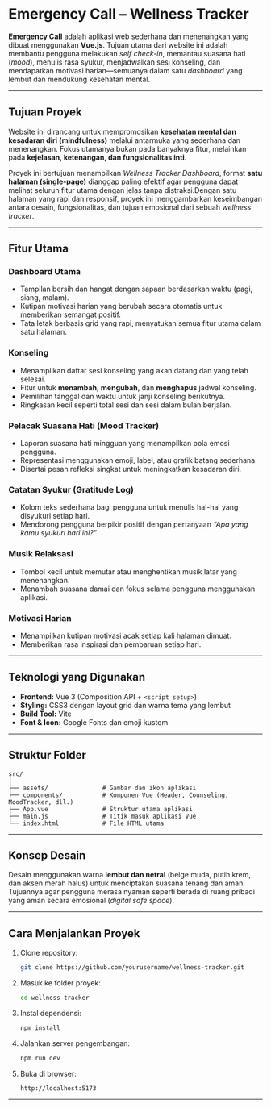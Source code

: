 # Emergency Call – Wellness Tracker

**Emergency Call** adalah aplikasi web sederhana dan menenangkan yang dibuat menggunakan **Vue.js**. Tujuan utama dari website ini adalah membantu pengguna melakukan *self check-in*, memantau suasana hati (*mood*), menulis rasa syukur, menjadwalkan sesi konseling, dan mendapatkan motivasi harian—semuanya dalam satu *dashboard* yang lembut dan mendukung kesehatan mental.

---

## Tujuan Proyek

Website ini dirancang untuk mempromosikan **kesehatan mental dan kesadaran diri (mindfulness)** melalui antarmuka yang sederhana dan menenangkan. Fokus utamanya bukan pada banyaknya fitur, melainkan pada **kejelasan, ketenangan, dan fungsionalitas inti**. 

Proyek ini bertujuan menampilkan *Wellness Tracker Dashboard*, format **satu halaman (single-page)** dianggap paling efektif agar pengguna dapat melihat seluruh fitur utama dengan jelas tanpa distraksi.Dengan satu halaman yang rapi dan responsif, proyek ini menggambarkan keseimbangan antara desain, fungsionalitas, dan tujuan emosional dari sebuah *wellness tracker*.

---

## Fitur Utama

### **Dashboard Utama**

* Tampilan bersih dan hangat dengan sapaan berdasarkan waktu (pagi, siang, malam).
* Kutipan motivasi harian yang berubah secara otomatis untuk memberikan semangat positif.
* Tata letak berbasis grid yang rapi, menyatukan semua fitur utama dalam satu halaman.

### **Konseling**

* Menampilkan daftar sesi konseling yang akan datang dan yang telah selesai.
* Fitur untuk **menambah**, **mengubah**, dan **menghapus** jadwal konseling.
* Pemilihan tanggal dan waktu untuk janji konseling berikutnya.
* Ringkasan kecil seperti total sesi dan sesi dalam bulan berjalan.

### **Pelacak Suasana Hati (Mood Tracker)**

* Laporan suasana hati mingguan yang menampilkan pola emosi pengguna.
* Representasi menggunakan emoji, label, atau grafik batang sederhana.
* Disertai pesan refleksi singkat untuk meningkatkan kesadaran diri.

### **Catatan Syukur (Gratitude Log)**

* Kolom teks sederhana bagi pengguna untuk menulis hal-hal yang disyukuri setiap hari.
* Mendorong pengguna berpikir positif dengan pertanyaan *“Apa yang kamu syukuri hari ini?”*

### **Musik Relaksasi**

* Tombol kecil untuk memutar atau menghentikan musik latar yang menenangkan.
* Menambah suasana damai dan fokus selama pengguna menggunakan aplikasi.

### **Motivasi Harian**

* Menampilkan kutipan motivasi acak setiap kali halaman dimuat.
* Memberikan rasa inspirasi dan pembaruan setiap hari.

---

## **Teknologi yang Digunakan**

* **Frontend:** Vue 3 (Composition API + `<script setup>`)
* **Styling:** CSS3 dengan layout grid dan warna tema yang lembut
* **Build Tool:** Vite
* **Font & Icon:** Google Fonts dan emoji kustom

---

## **Struktur Folder**

```
src/
│
├── assets/               # Gambar dan ikon aplikasi
├── components/           # Komponen Vue (Header, Counseling, MoodTracker, dll.)
├── App.vue               # Struktur utama aplikasi
├── main.js               # Titik masuk aplikasi Vue
└── index.html            # File HTML utama
```

---

## **Konsep Desain**

Desain menggunakan warna **lembut dan netral** (beige muda, putih krem, dan aksen merah halus) untuk menciptakan suasana tenang dan aman. Tujuannya agar pengguna merasa nyaman seperti berada di ruang pribadi yang aman secara emosional (*digital safe space*).

---

## **Cara Menjalankan Proyek**

1. Clone repository:

   ```bash
   git clone https://github.com/yourusername/wellness-tracker.git
   ```
2. Masuk ke folder proyek:

   ```bash
   cd wellness-tracker
   ```
3. Instal dependensi:

   ```bash
   npm install
   ```
4. Jalankan server pengembangan:

   ```bash
   npm run dev
   ```
5. Buka di browser:

   ```
   http://localhost:5173
   ```

---
